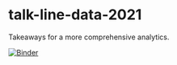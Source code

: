 # talk-line-data-2021

Takeaways for a more comprehensive analytics.

[![Binder](https://mybinder.org/badge_logo.svg)](https://mybinder.org/v2/gh/yaojenkuo/line-data-talk-2021/HEAD)
